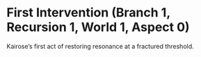 # First Intervention (Branch 1, Recursion 1, World 1, Aspect 0)

Kairose’s first act of restoring resonance at a fractured threshold.